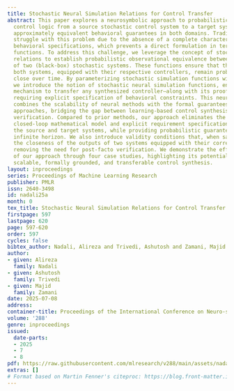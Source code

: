 ```yaml
---
title: Stochastic Neural Simulation Relations for Control Transfer
abstract: This paper explores a neurosymbolic approach to probabilistic transfer of
  control logic from a source stochastic control system to a target system while ensuring
  approximately equivalent behavioral guarantees in both domains. Traditional methods
  struggle with this problem due to the absence of a complete characterization of
  behavioral specifications, which prevents a direct formulation in terms of loss
  functions. To address this challenge, we leverage the concept of stochastic simulation
  relations to establish probabilistic observational equivalence between the behaviors
  of two (black-box) stochastic systems. These functions ensure that the outputs of
  both systems, equipped with their respective controllers, remain probabilistically
  close over time. By parameterizing stochastic simulation functions with neural networks,
  we introduce the notion of stochastic neural simulation functions, enabling a data-driven
  mechanism to transfer any synthesized controller—along with its proof of correctness—without
  requiring explicit specification of behavioral constraints. This neurosymbolic integration
  combines the scalability of neural methods with the formal guarantees of symbolic
  approaches, bridging the gap between learning-based control synthesis and formal
  verification. Compared to prior methods, our approach eliminates the need for a
  closed-loop mathematical model and explicit requirement specifications for both
  the source and target systems, while providing probabilistic guarantees over an
  infinite horizon. We also introduce validity conditions that, when satisfied, ensure
  the closeness of the outputs of two systems equipped with their corresponding controllers,
  removing the need for post-facto verification. We demonstrate the effectiveness
  of our approach through four case studies, highlighting its potential to advance
  scalable, formally grounded, and transferable control synthesis.
layout: inproceedings
series: Proceedings of Machine Learning Research
publisher: PMLR
issn: 2640-3498
id: nadali25a
month: 0
tex_title: Stochastic Neural Simulation Relations for Control Transfer
firstpage: 597
lastpage: 620
page: 597-620
order: 597
cycles: false
bibtex_author: Nadali, Alireza and Trivedi, Ashutosh and Zamani, Majid
author:
- given: Alireza
  family: Nadali
- given: Ashutosh
  family: Trivedi
- given: Majid
  family: Zamani
date: 2025-07-08
address:
container-title: Proceedings of the International Conference on Neuro-symbolic Systems
volume: '288'
genre: inproceedings
issued:
  date-parts:
  - 2025
  - 7
  - 8
pdf: https://raw.githubusercontent.com/mlresearch/v288/main/assets/nadali25a/nadali25a.pdf
extras: []
# Format based on Martin Fenner's citeproc: https://blog.front-matter.io/posts/citeproc-yaml-for-bibliographies/
---
```


